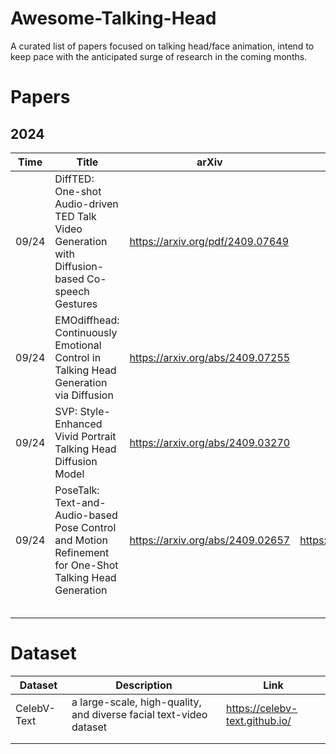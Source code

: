 # Awesome-Talking-Head

A curated list of papers focused on talking head/face animation, intend to keep pace with the anticipated surge of research in the coming months. 

# Papers

## 2024

| Time  | Title                                                        | arXiv                            | Project Page                                 | Code | Detailed Explanation     |
| ----- | ------------------------------------------------------------ | -------------------------------- | -------------------------------------------- | ---- | ------------------------ |
| 09/24 | DiffTED: One-shot Audio-driven TED Talk Video Generation with Diffusion-based Co-speech Gestures | https://arxiv.org/pdf/2409.07649 |                                              |      | https://t.zsxq.com/X9cqD |
| 09/24 | EMOdiffhead: Continuously Emotional Control in Talking Head Generation via Diffusion | https://arxiv.org/abs/2409.07255 |                                              |      | https://t.zsxq.com/P4inI |
| 09/24 | SVP: Style-Enhanced Vivid Portrait Talking Head Diffusion Model | https://arxiv.org/abs/2409.03270 |                                              |      | https://t.zsxq.com/RmSR4 |
| 09/24 | PoseTalk: Text-and-Audio-based Pose Control and Motion Refinement for One-Shot Talking Head Generation | https://arxiv.org/abs/2409.02657 | https://junleen.github.io/projects/posetalk/ |      | https://t.zsxq.com/14Yd5 |
|       |                                                              |                                  |                                              |      |                          |
|       |                                                              |                                  |                                              |      |                          |
|       |                                                              |                                  |                                              |      |                          |
|       |                                                              |                                  |                                              |      |                          |
|       |                                                              |                                  |                                              |      |                          |

# Dataset

| Dataset     | Description                                                  | Link                           |
| ----------- | ------------------------------------------------------------ | ------------------------------ |
| CelebV-Text | a large-scale, high-quality, and diverse facial text-video dataset | https://celebv-text.github.io/ |
|             |                                                              |                                |
|             |                                                              |                                |


